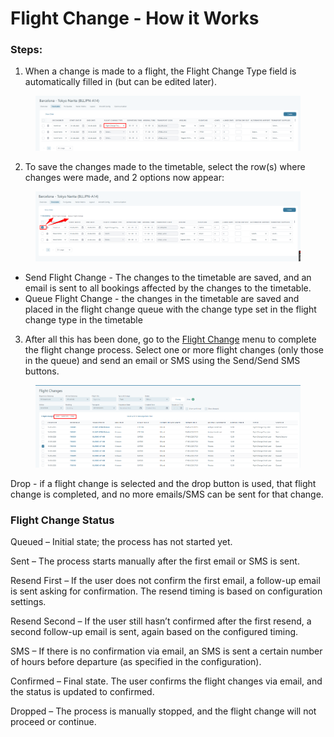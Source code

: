 # Flight Change - How it Works

### Steps:

1. When a change is made to a flight, the Flight Change Type field is automatically filled in (but can be edited later).

<figure><img src="../.gitbook/assets/image (4).png" alt=""><figcaption></figcaption></figure>

2. To save the changes made to the timetable, select the row(s) where changes were made, and 2 options now appear:

<figure><img src="../.gitbook/assets/image (5).png" alt=""><figcaption></figcaption></figure>

* Send Flight Change - The changes to the timetable are saved, and an email is sent to all bookings affected by the changes to the timetable.
* Queue Flight Change - the changes in the timetable are saved and placed in the flight change queue with the change type set in the flight change type in the timetable

3. After all this has been done, go to the [Flight Change](./) menu to complete the flight change process. Select one or more flight changes (only those in the queue) and send an email or SMS using the Send/Send SMS buttons.

<figure><img src="../.gitbook/assets/image (6).png" alt=""><figcaption></figcaption></figure>

&#x20;      Drop - if a flight change is selected and the drop button is used, that flight change is completed, and no more emails/SMS can be sent for that change.

### Flight Change Status

Queued – Initial state; the process has not started yet.

Sent – The process starts manually after the first email or SMS is sent.

Resend First – If the user does not confirm the first email, a follow-up email is sent asking for confirmation. The resend timing is based on configuration settings.

Resend Second – If the user still hasn’t confirmed after the first resend, a second follow-up email is sent, again based on the configured timing.

SMS – If there is no confirmation via email, an SMS is sent a certain number of hours before departure (as specified in the configuration).

Confirmed – Final state. The user confirms the flight changes via email, and the status is updated to confirmed.

Dropped – The process is manually stopped, and the flight change will not proceed or continue.

